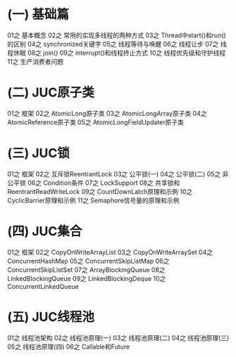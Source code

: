 # (一) 基础篇

01之 基本概念
02之 常用的实现多线程的两种方式
03之 Thread中start()和run()的区别
04之 synchronized关键字
05之 线程等待与唤醒
06之 线程让步
07之 线程休眠 
08之 join()
09之 interrupt()和线程终止方式
10之 线程优先级和守护线程
11之 生产消费者问题

# (二) JUC原子类 

01之 框架 
02之 AtomicLong原子类
03之 AtomicLongArray原子类
04之 AtomicReference原子类
05之 AtomicLongFieldUpdater原子类

# (三) JUC锁

01之 框架
02之 互斥锁ReentrantLock
03之 公平锁(一) 
04之 公平锁(二) 
05之 非公平锁 
06之 Condition条件
07之 LockSupport
08之 共享锁和ReentrantReadWriteLock 
09之 CountDownLatch原理和示例
10之 CyclicBarrier原理和示例
11之 Semaphore信号量的原理和示例 

# (四) JUC集合

01之 框架
02之 CopyOnWriteArrayList
03之 CopyOnWriteArraySet
04之 ConcurrentHashMap
05之 ConcurrentSkipListMap
06之 ConcurrentSkipListSet
07之 ArrayBlockingQueue
08之 LinkedBlockingQueue 
09之 LinkedBlockingDeque
10之 ConcurrentLinkedQueue

# (五) JUC线程池

01之 线程池架构
02之 线程池原理(一)
03之 线程池原理(二)
04之 线程池原理(三)
05之 线程池原理(四)
06之 Callable和Future